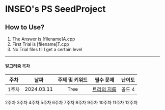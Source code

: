 # INSEO's PS SeedProject
## How to Use?
1. The Answer is  [filename]A.cpp
2. First Trial is [filename]T.cpp
3. No Trial files til I get a certain level 
---
#### 알고리즘 목차
| 주차 | 날짜 | 주제 및 키워드 | 필수 문제 | 난이도 |
|:---------:|:---------:|:---------:|:---------:|:---------:|
|1주차| 2024.03.11 | Tree | [트리의 지름](https://www.acmicpc.net/problem/1967) | 골드 4 |
2주차 
3주차
4주차 
5주차
6주차
7주차
8주차
9주차
10주차
11주차
12주차